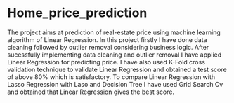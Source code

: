 # Home_price_prediction
The project aims at prediction of real-estate price using machine learning algorithm of Linear Regression. 
In this project firstly I have done data cleaning followed by outlier removal considering business logic.
After sucessfully implementing data cleaning and outlier removal I have applied Linear Regression for predicting price.
I have also used K-Fold cross validation technique to validate Linear Regression and obtained a test score of above 80% which is satisfactory.
To compare Linear Regression with Lasso Regression with Laso and Decision Tree I have used Grid Search Cv and obtained that Linear Regression gives the best score.

